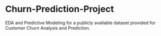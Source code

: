 # Churn-Prediction-Project
EDA and Predictive Modeling for a publicly available dataset provided for Customer Churn Analysis and Prediction.
